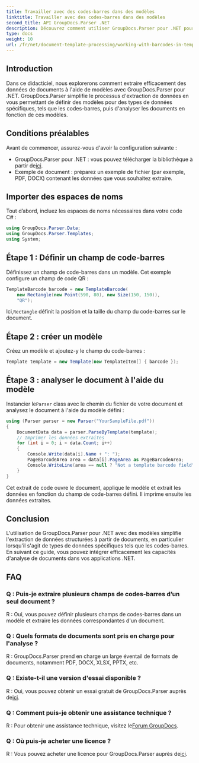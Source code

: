 ```yaml
---
title: Travailler avec des codes-barres dans des modèles
linktitle: Travailler avec des codes-barres dans des modèles
second_title: API GroupDocs.Parser .NET
description: Découvrez comment utiliser GroupDocs.Parser pour .NET pour extraire des données structurées de documents à l'aide de modèles. Simplifiez l'extraction de données avec des champs de codes-barres.
type: docs
weight: 10
url: /fr/net/document-template-processing/working-with-barcodes-in-templates/
---
```

## Introduction
Dans ce didacticiel, nous explorerons comment extraire efficacement des données de documents à l'aide de modèles avec GroupDocs.Parser pour .NET. GroupDocs.Parser simplifie le processus d'extraction de données en vous permettant de définir des modèles pour des types de données spécifiques, tels que les codes-barres, puis d'analyser les documents en fonction de ces modèles.
## Conditions préalables
Avant de commencer, assurez-vous d'avoir la configuration suivante :
-  GroupDocs.Parser pour .NET : vous pouvez télécharger la bibliothèque à partir de[ici](https://releases.groupdocs.com/parser/net/).
- Exemple de document : préparez un exemple de fichier (par exemple, PDF, DOCX) contenant les données que vous souhaitez extraire.

## Importer des espaces de noms
Tout d’abord, incluez les espaces de noms nécessaires dans votre code C# :
```csharp
using GroupDocs.Parser.Data;
using GroupDocs.Parser.Templates;
using System;
```
## Étape 1 : Définir un champ de code-barres
Définissez un champ de code-barres dans un modèle. Cet exemple configure un champ de code QR :
```csharp
TemplateBarcode barcode = new TemplateBarcode(
    new Rectangle(new Point(590, 80), new Size(150, 150)),
    "QR");
```
 Ici,`Rectangle` définit la position et la taille du champ du code-barres sur le document.
## Étape 2 : créer un modèle
Créez un modèle et ajoutez-y le champ du code-barres :
```csharp
Template template = new Template(new TemplateItem[] { barcode });
```
## Étape 3 : analyser le document à l'aide du modèle
 Instancier le`Parser` class avec le chemin du fichier de votre document et analysez le document à l'aide du modèle défini :
```csharp
using (Parser parser = new Parser("YourSampleFile.pdf"))
{
    DocumentData data = parser.ParseByTemplate(template);
    // Imprimer les données extraites
    for (int i = 0; i < data.Count; i++)
    {
        Console.Write(data[i].Name + ": ");
        PageBarcodeArea area = data[i].PageArea as PageBarcodeArea;
        Console.WriteLine(area == null ? "Not a template barcode field" : area.Value);
    }
}
```
Cet extrait de code ouvre le document, applique le modèle et extrait les données en fonction du champ de code-barres défini. Il imprime ensuite les données extraites.

## Conclusion
L'utilisation de GroupDocs.Parser pour .NET avec des modèles simplifie l'extraction de données structurées à partir de documents, en particulier lorsqu'il s'agit de types de données spécifiques tels que les codes-barres. En suivant ce guide, vous pouvez intégrer efficacement les capacités d'analyse de documents dans vos applications .NET.

## FAQ
### Q : Puis-je extraire plusieurs champs de codes-barres d’un seul document ?
R : Oui, vous pouvez définir plusieurs champs de codes-barres dans un modèle et extraire les données correspondantes d'un document.
### Q : Quels formats de documents sont pris en charge pour l'analyse ?
R : GroupDocs.Parser prend en charge un large éventail de formats de documents, notamment PDF, DOCX, XLSX, PPTX, etc.
### Q : Existe-t-il une version d'essai disponible ?
 R : Oui, vous pouvez obtenir un essai gratuit de GroupDocs.Parser auprès de[ici](https://releases.groupdocs.com/).
### Q : Comment puis-je obtenir une assistance technique ?
 R : Pour obtenir une assistance technique, visitez le[Forum GroupDocs](https://forum.groupdocs.com/c/parser/17).
### Q : Où puis-je acheter une licence ?
 R : Vous pouvez acheter une licence pour GroupDocs.Parser auprès de[ici](https://purchase.groupdocs.com/buy).